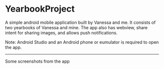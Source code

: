 # YearbookProject

A simple android mobile application built by Vanessa and me. It consists of two yearbooks of Vanessa and mine. The app also has webview, share intent for sharing images, and allows push notifications.


Note: Android Studio and an Android phone or eumulator is required to open the app.

----

Some screenshots from the app

